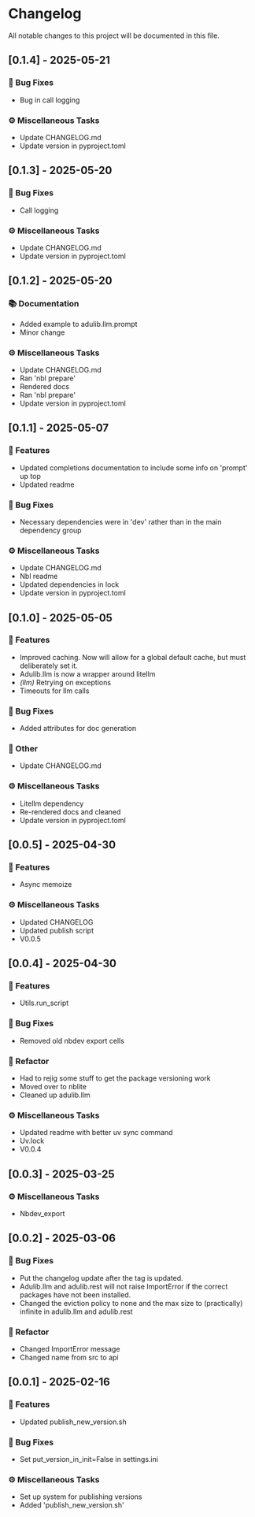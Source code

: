 # Changelog

All notable changes to this project will be documented in this file.

## [0.1.4] - 2025-05-21

### 🐛 Bug Fixes

- Bug in call logging

### ⚙️ Miscellaneous Tasks

- Update CHANGELOG.md
- Update version in pyproject.toml

## [0.1.3] - 2025-05-20

### 🐛 Bug Fixes

- Call logging

### ⚙️ Miscellaneous Tasks

- Update CHANGELOG.md
- Update version in pyproject.toml

## [0.1.2] - 2025-05-20

### 📚 Documentation

- Added example to adulib.llm.prompt
- Minor change

### ⚙️ Miscellaneous Tasks

- Update CHANGELOG.md
- Ran 'nbl prepare'
- Rendered docs
- Ran 'nbl prepare'
- Update version in pyproject.toml

## [0.1.1] - 2025-05-07

### 🚀 Features

- Updated completions documentation to include some info on 'prompt' up top
- Updated readme

### 🐛 Bug Fixes

- Necessary dependencies were in 'dev' rather than in the main dependency group

### ⚙️ Miscellaneous Tasks

- Update CHANGELOG.md
- Nbl readme
- Updated dependencies in lock
- Update version in pyproject.toml

## [0.1.0] - 2025-05-05

### 🚀 Features

- Improved caching. Now will allow for a global default cache, but must deliberately set it.
- Adulib.llm is now a wrapper around litellm
- *(llm)* Retrying on exceptions
- Timeouts for llm calls

### 🐛 Bug Fixes

- Added attributes for doc generation

### 💼 Other

- Update CHANGELOG.md

### ⚙️ Miscellaneous Tasks

- Litellm dependency
- Re-rendered docs and cleaned
- Update version in pyproject.toml

## [0.0.5] - 2025-04-30

### 🚀 Features

- Async memoize

### ⚙️ Miscellaneous Tasks

- Updated CHANGELOG
- Updated publish script
- V0.0.5

## [0.0.4] - 2025-04-30

### 🚀 Features

- Utils.run_script

### 🐛 Bug Fixes

- Removed old nbdev export cells

### 🚜 Refactor

- Had to rejig some stuff to get the package versioning work
- Moved over to nblite
- Cleaned up adulib.llm

### ⚙️ Miscellaneous Tasks

- Updated readme with better uv sync command
- Uv.lock
- V0.0.4

## [0.0.3] - 2025-03-25

### ⚙️ Miscellaneous Tasks

- Nbdev_export

## [0.0.2] - 2025-03-06

### 🐛 Bug Fixes

- Put the changelog update after the tag is updated.
- Adulib.llm and adulib.rest will not raise ImportError if the correct packages have not been installed.
- Changed the eviction policy to none and the max size to (practically) infinite in adulib.llm and adulib.rest

### 🚜 Refactor

- Changed ImportError message
- Changed name from src to api

## [0.0.1] - 2025-02-16

### 🚀 Features

- Updated  publish_new_version.sh

### 🐛 Bug Fixes

- Set put_version_in_init=False in settings.ini

### ⚙️ Miscellaneous Tasks

- Set up system for publishing versions
- Added 'publish_new_version.sh'

<!-- generated by git-cliff -->
